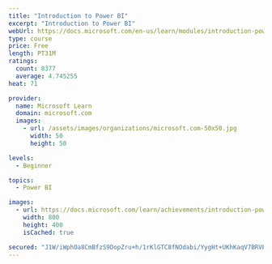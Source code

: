 ```yaml
---
title: "Introduction to Power BI"
excerpt: "Introduction to Power BI"
webUrl: https://docs.microsoft.com/en-us/learn/modules/introduction-power-bi/
type: course
price: Free
length: PT31M
ratings:
  count: 8377
  average: 4.745255
heat: 71

provider:
  name: Microsoft Learn
  domain: microsoft.com
  images:
    - url: /assets/images/organizations/microsoft.com-50x50.jpg
      width: 50
      height: 50

levels:
  - Beginner

topics:
  - Power BI

images:
  - url: https://docs.microsoft.com/learn/achievements/introduction-power-bi-social.png
    width: 800
    height: 400
    isCached: true

secured: "J1W/iWphOa8CmBfzS9DopZru+h/1rKlGTC8fNOdabi/YygHt+UKhKaqV7BRVPBisOhlOTopqeVCpFabKpfpgZkeIf0Y5BQiQAwmxqJncs0YizMjuZ+g8quef+CVBytKfOCyisFWtyisV36HIy+ow5rv0j40oIo+O9B5ViU2ikE2XOgAjvgTdUY3PXns6xISzbioaVnPLNzrxNpOvOCFeEjo8Vx3ZkcTGNj6zZYMN5JM1T+fXHSMXrO+xDRLC2dfGDq6FD2n3p4TdODtYoPaoLW2xOm1eB5HoVHfwQ2TGXMK+P2AhIrucEJ16CNn/aR8T1fCPcRGY3r3+S4xVRiwL5UWS8Fh8IzzMIK/6Ir9X5oqLDkTfCvZJNhdzy01ACFo4zjBvN6UYOhQDyrbOLqdHcPzdDfQQVLJUPRsCzAxSo3k=;PwIpZUYsRQSRZb6SMxQuoQ=="
---
```


